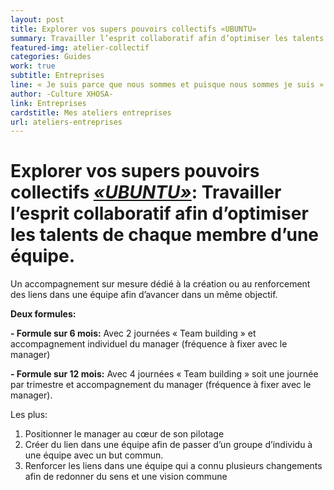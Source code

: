 ```yaml
---
layout: post
title: Explorer vos supers pouvoirs collectifs «UBUNTU» 
summary: Travailler l’esprit collaboratif afin d’optimiser les talents de chaque membre d’une équipe.
featured-img: atelier-collectif
categories: Guides
work: true
subtitle: Entreprises
line: « Je suis parce que nous sommes et puisque nous sommes je suis »
author: -Culture XHOSA-
link: Entreprises
cardstitle: Mes ateliers entreprises
url: ateliers-entreprises
---
```


# Explorer vos supers pouvoirs collectifs *[«UBUNTU»](http://aefjn.org/fr/ubuntu-une-culture-africaine-de-solidarite-humaine/)*: Travailler l’esprit collaboratif afin d’optimiser les talents de chaque membre d’une équipe.

Un accompagnement sur mesure dédié à la création ou au renforcement des liens dans une équipe afin d’avancer dans un même objectif.

**Deux formules:**

**- Formule sur 6 mois:**
 Avec 2 journées « Team building » et accompagnement individuel du manager (fréquence à fixer avec le manager)

**- Formule sur 12 mois:**
 Avec 4 journées « Team building » soit une journée par trimestre et accompagnement du manager (fréquence à fixer avec le manager).

Les plus:

1.  Positionner le manager au cœur de son pilotage
2.  Créer du lien dans une équipe afin de passer d’un groupe d’individu à une équipe avec un but commun.
3. Renforcer les liens dans une équipe qui a connu plusieurs changements afin de redonner du sens et une vision commune
